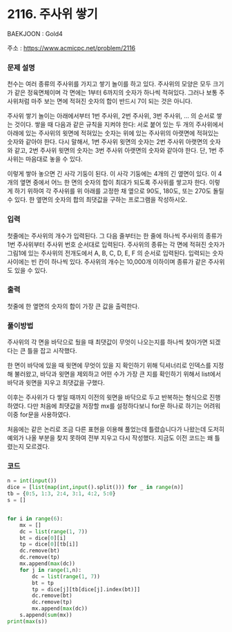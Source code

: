 # 2116. 주사위 쌓기

BAEKJOON : Gold4

주소 : https://www.acmicpc.net/problem/2116

### 문제 설명

천수는 여러 종류의 주사위를 가지고 쌓기 놀이를 하고 있다. 주사위의 모양은 모두 크기가 같은 정육면체이며 각 면에는 1부터 6까지의 숫자가 하나씩 적혀있다. 그러나 보통 주사위처럼 마주 보는 면에 적혀진 숫자의 합이 반드시 7이 되는 것은 아니다.

주사위 쌓기 놀이는 아래에서부터 1번 주사위, 2번 주사위, 3번 주사위, … 의 순서로 쌓는 것이다. 쌓을 때 다음과 같은 규칙을 지켜야 한다: 서로 붙어 있는 두 개의 주사위에서 아래에 있는 주사위의 윗면에 적혀있는 숫자는 위에 있는 주사위의 아랫면에 적혀있는 숫자와 같아야 한다. 다시 말해서, 1번 주사위 윗면의 숫자는 2번 주사위 아랫면의 숫자와 같고, 2번 주사위 윗면의 숫자는 3번 주사위 아랫면의 숫자와 같아야 한다. 단, 1번 주사위는 마음대로 놓을 수 있다.

이렇게 쌓아 놓으면 긴 사각 기둥이 된다. 이 사각 기둥에는 4개의 긴 옆면이 있다. 이 4개의 옆면 중에서 어느 한 면의 숫자의 합이 최대가 되도록 주사위를 쌓고자 한다. 이렇게 하기 위하여 각 주사위를 위 아래를 고정한 채 옆으로 90도, 180도, 또는 270도 돌릴 수 있다. 한 옆면의 숫자의 합의 최댓값을 구하는 프로그램을 작성하시오.

### 입력

첫줄에는 주사위의 개수가 입력된다. 그 다음 줄부터는 한 줄에 하나씩 주사위의 종류가 1번 주사위부터 주사위 번호 순서대로 입력된다. 주사위의 종류는 각 면에 적혀진 숫자가 그림1에 있는 주사위의 전개도에서 A, B, C, D, E, F 의 순서로 입력된다. 입력되는 숫자 사이에는 빈 칸이 하나씩 있다. 주사위의 개수는 10,000개 이하이며 종류가 같은 주사위도 있을 수 있다.

### 출력

첫줄에 한 옆면의 숫자의 합이 가장 큰 값을 출력한다.

### 풀이방법

주사위의 각 면을 바닥으로 뒀을 때 최댓값이 무엇이 나오는지를 하나씩 찾아가면 되겠다는 큰 틀을 잡고 시작했다.

한 면이 바닥에 있을 때 윗면에 무엇이 있을 지 확인하기 위해 딕셔너리로 인덱스를 지정해 불러왔고, 바닥과 윗면을 제외하고 어떤 수가 가장 큰 지를 확인하기 위해서 list에서 바닥과 윗면을 지우고 최댓값을 구했다.

이후는 주사위가 다 쌓일 때까지 이전의 윗면을 바닥으로 두고 반복하는 형식으로 진행하였다. 다만 처음에 최댓값을 저장할 mx를 설정하다보니 for문 하나로 하기는 어려워 이중 for문을 사용하였다.

처음에는 같은 논리로 조금 다른 표현을 이용해 풀었는데 틀렸습니다가 나왔는데 도저히 예외가 나올 부분을 찾지 못하여 전부 지우고 다시 작성했다. 지금도 이전 코드는 왜 틀렸는지 모르겠다.

### 코드

```python
n = int(input())
dice = [list(map(int,input().split())) for _ in range(n)]
tb = {0:5, 1:3, 2:4, 3:1, 4:2, 5:0}
s = []


for i in range(6):
    mx = []
    dc = list(range(1, 7))
    bt = dice[0][i]
    tp = dice[0][tb[i]]
    dc.remove(bt)
    dc.remove(tp)
    mx.append(max(dc))
    for j in range(1,n):
        dc = list(range(1, 7))
        bt = tp
        tp = dice[j][tb[dice[j].index(bt)]]
        dc.remove(bt)
        dc.remove(tp)
        mx.append(max(dc))
    s.append(sum(mx))
print(max(s))
```
